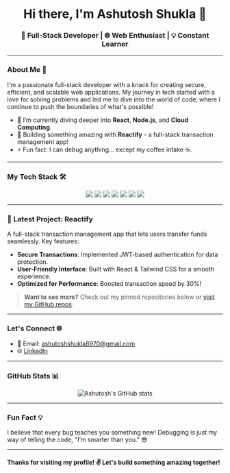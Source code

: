 <h1 align="center">Hi there, I'm Ashutosh Shukla 👋</h1>
<h3 align="center">🚀 Full-Stack Developer | 🌐 Web Enthusiast | 💡 Constant Learner</h3>

---

### About Me 🚀
I'm a passionate full-stack developer with a knack for creating secure, efficient, and scalable web applications. My journey in tech started with a love for solving problems and led me to dive into the world of code, where I continue to push the boundaries of what's possible!

- 🌱 I’m currently diving deeper into **React**, **Node.js**, and **Cloud Computing**.
- 🔭 Building something amazing with **Reactify** - a full-stack transaction management app!
- ⚡ Fun fact: I can debug anything… except my coffee intake ☕️.

---

### My Tech Stack 🛠️
<p align="center">
  <img src="https://img.shields.io/badge/JavaScript-F7DF1E?style=for-the-badge&logo=javascript&logoColor=black">
  <img src="https://img.shields.io/badge/Node.js-339933?style=for-the-badge&logo=nodedotjs&logoColor=white">
  <img src="https://img.shields.io/badge/React-61DAFB?style=for-the-badge&logo=react&logoColor=black">
  <img src="https://img.shields.io/badge/Express.js-000000?style=for-the-badge&logo=express&logoColor=white">
  <img src="https://img.shields.io/badge/MongoDB-47A248?style=for-the-badge&logo=mongodb&logoColor=white">
  <img src="https://img.shields.io/badge/Tailwind_CSS-38B2AC?style=for-the-badge&logo=tailwind-css&logoColor=white">
  <img src="https://img.shields.io/badge/Docker-2496ED?style=for-the-badge&logo=docker&logoColor=white">
</p>

---

### 🚀 Latest Project: Reactify
A full-stack transaction management app that lets users transfer funds seamlessly. Key features:
- **Secure Transactions**: Implemented JWT-based authentication for data protection.
- **User-Friendly Interface**: Built with React & Tailwind CSS for a smooth experience.
- **Optimized for Performance**: Boosted transaction speed by 30%!

> **Want to see more?** Check out my pinned repositories below or [visit my GitHub repos](https://github.com/Ashutosh-Shukla-036?tab=repositories).

---

### Let's Connect 🌐
- 📧 Email: [ashutoshshukla8970@gmail.com](mailto:ashutoshshukla8970@gmail.com)
- 🌐 [LinkedIn]([https://www.linkedin.com/in/ashutosh-shukla](https://www.linkedin.com/in/ashutosh-shukla-1189b625b/))

---

### GitHub Stats 📊
<p align="center">
  <img src="https://github-readme-stats.vercel.app/api?username=Ashutosh-Shukla-036&show_icons=true&theme=tokyonight" alt="Ashutosh's GitHub stats">
</p>

---

### Fun Fact 💡
I believe that every bug teaches you something new! Debugging is just my way of telling the code, "I’m smarter than you." 😎

---

#### Thanks for visiting my profile! ✌️ Let's build something amazing together!
